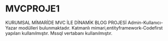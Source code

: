 # MVCPROJE1
KURUMSAL MİMARİDE MVC İLE DİNAMİK BLOG PROJESİ
Admin-Kullanıcı-Yazar modülleri bulunmaktadır.
Katmanlı mimari,entityframework-Codefirst yapıları kullanılmıştır.
Mssql vertabanı kullanılmıştır.
